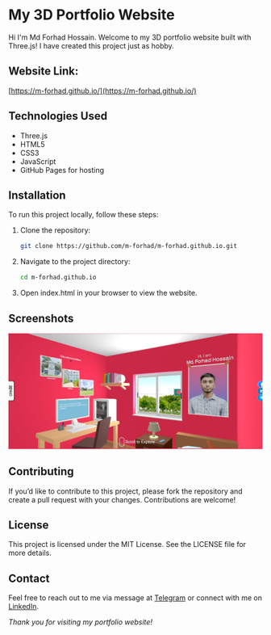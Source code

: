 # My 3D Portfolio Website

Hi I'm Md Forhad Hossain. Welcome to my 3D portfolio website built with Three.js! I have created this project just as hobby.

## Website Link: 
[https://m-forhad.github.io/](https://m-forhad.github.io/)

## Technologies Used
- Three.js
- HTML5
- CSS3
- JavaScript
- GitHub Pages for hosting

## Installation
To run this project locally, follow these steps:

1. Clone the repository:
   ```bash
   git clone https://github.com/m-forhad/m-forhad.github.io.git
   ```
2. Navigate to the project directory:
   ```bash
   cd m-forhad.github.io
   ```
3. Open index.html in your browser to view the website.

## Screenshots
![screenshot](screenshot.png)

## Contributing
If you’d like to contribute to this project, please fork the repository and create a pull request with your changes. Contributions are welcome!

## License
This project is licensed under the MIT License. See the LICENSE file for more details.

## Contact
Feel free to reach out to me via message at [Telegram](http://t.me/mdforhadhossain2004) or connect with me on [LinkedIn](https://www.linkedin.com/in/md-forhad-hossain-1a55a42ba).

_Thank you for visiting my portfolio website!_
